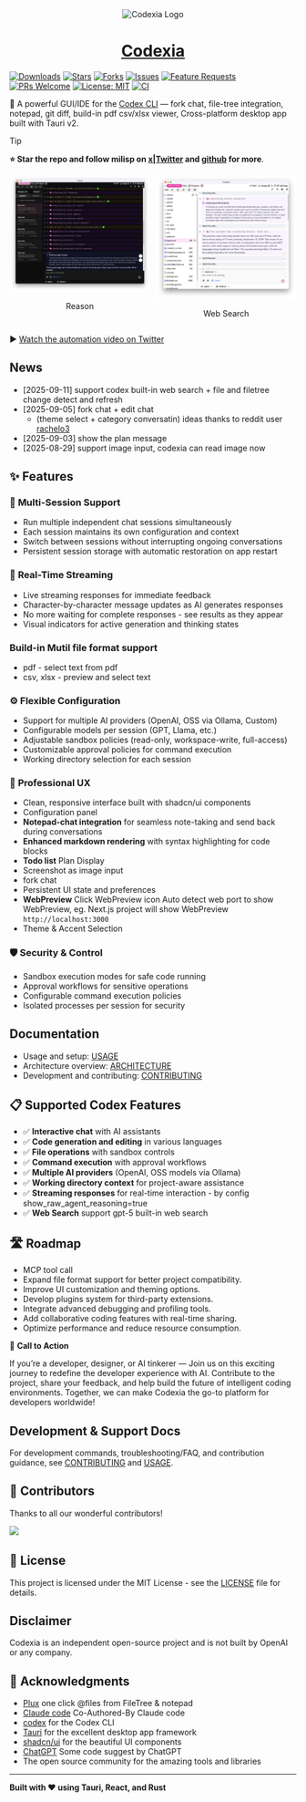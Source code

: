 <div align="center">
  <img src="src-tauri/icons/128x128@2x.png" alt="Codexia Logo" width="120" height="120" />

  # [Codexia](https://github.com/milisp/codexia)
</div>

[![Downloads](https://img.shields.io/github/downloads/milisp/codexia/total.svg)](https://github.com/milisp/codexia/releases)
[![Stars](https://img.shields.io/github/stars/milisp/codexia?style=social)](https://github.com/milisp/codexia/stargazers)
[![Forks](https://img.shields.io/github/forks/milisp/codexia?style=social)](https://github.com/milisp/codexia/network/members)
[![Issues](https://img.shields.io/github/issues/milisp/codexia)](https://github.com/milisp/codexia/issues)
[![Feature Requests](https://img.shields.io/github/issues/milisp/codexia/feature-request?label=feature%20requests)](https://github.com/milisp/codexia/labels/feature-request)
[![PRs Welcome](https://img.shields.io/badge/PRs-welcome-brightgreen.svg)](#-contributing)
[![License: MIT](https://img.shields.io/badge/License-MIT-yellow.svg)](LICENSE)
[![CI](https://github.com/milisp/codexia/actions/workflows/ci.yml/badge.svg)](https://github.com/milisp/codexia/actions/workflows/ci.yml)

🚀 A powerful GUI/IDE for the [Codex CLI](https://github.com/openai/codex) — fork chat, file-tree integration, notepad, git diff, build-in pdf csv/xlsx viewer, Cross-platform desktop app built with Tauri v2.

> [!TIP]
> **⭐ Star the repo and follow milisp on [x|Twitter](https://x.com/lisp_mi) and [github](https://github.com/milisp) for more**.

<div style="display: flex; gap: 10px; justify-content: center;">
  <div style="text-align: center;">
    <img src="public/codexia-reason.png" alt="reason" width="300">
    <p>Reason</p>
  </div>
  <div style="text-align: center;">
    <img src="public/codexia-web-search.png" alt="web-search" width="300">
    <p>Web Search</p>
  </div>
</div>

▶️ [Watch the automation video on Twitter](https://x.com/lisp_mi/status/1966147638266589376)

## News

- [2025-09-11] support codex built-in web search + file and filetree change detect and refresh
- [2025-09-05] fork chat + edit chat
  * (theme select + category conversatin) ideas thanks to reddit user [rachelo3](https://racheluidesign.weebly.com/)
- [2025-09-03] show the plan message
- [2025-08-29] support image input, codexia can read image now

## ✨ Features

### 🔄 **Multi-Session Support**
- Run multiple independent chat sessions simultaneously
- Each session maintains its own configuration and context
- Switch between sessions without interrupting ongoing conversations
- Persistent session storage with automatic restoration on app restart

### 💬 **Real-Time Streaming**
- Live streaming responses for immediate feedback
- Character-by-character message updates as AI generates responses
- No more waiting for complete responses - see results as they appear
- Visual indicators for active generation and thinking states

### Build-in Mutil file format support

- pdf - select text from pdf
- csv, xlsx - preview and select text

### ⚙️ **Flexible Configuration**
- Support for multiple AI providers (OpenAI, OSS via Ollama, Custom)
- Configurable models per session (GPT, Llama, etc.)
- Adjustable sandbox policies (read-only, workspace-write, full-access)
- Customizable approval policies for command execution
- Working directory selection for each session

### 🎯 **Professional UX**
- Clean, responsive interface built with shadcn/ui components
- Configuration panel
- **Notepad-chat integration** for seamless note-taking and send back during conversations
- **Enhanced markdown rendering** with syntax highlighting for code blocks
- **Todo list** Plan Display
- Screenshot as image input
- fork chat
- Persistent UI state and preferences
- **WebPreview** Click WebPreview icon Auto detect web port to show WebPreview, eg. Next.js project will show WebPreview `http://localhost:3000`
- Theme & Accent Selection

### 🛡️ **Security & Control**
- Sandbox execution modes for safe code running
- Approval workflows for sensitive operations
- Configurable command execution policies
- Isolated processes per session for security

## Documentation

- Usage and setup: [USAGE](docs/USAGE.md)
- Architecture overview: [ARCHITECTURE](docs/ARCHITECTURE.md)
- Development and contributing: [CONTRIBUTING](CONTRIBUTING.md)

## 📋 Supported Codex Features

- ✅ **Interactive chat** with AI assistants
- ✅ **Code generation and editing** in various languages
- ✅ **File operations** with sandbox controls
- ✅ **Command execution** with approval workflows
- ✅ **Multiple AI providers** (OpenAI, OSS models via Ollama)
- ✅ **Working directory context** for project-aware assistance
- ✅ **Streaming responses** for real-time interaction - by config show_raw_agent_reasoning=true
- ✅ **Web Search** support gpt-5 built-in web search

## 🛣️ Roadmap

- MCP tool call
- Expand file format support for better project compatibility.
- Improve UI customization and theming options.
- Develop plugins system for third-party extensions.
- Integrate advanced debugging and profiling tools.
- Add collaborative coding features with real-time sharing.
- Optimize performance and reduce resource consumption.

🚀 **Call to Action**

If you’re a developer, designer, or AI tinkerer — Join us on this exciting journey to redefine the developer experience with AI. Contribute to the project, share your feedback, and help build the future of intelligent coding environments. Together, we can make Codexia the go-to platform for developers worldwide!

## Development & Support Docs

For development commands, troubleshooting/FAQ, and contribution guidance, see [CONTRIBUTING](CONTRIBUTING.md) and [USAGE](docs/USAGE.md).

## 💖 Contributors

Thanks to all our wonderful contributors!

<a href="https://github.com/milisp/codexia/graphs/contributors">
  <img src="https://contrib.rocks/image?repo=milisp/codexia" />
</a>

## 📄 License

This project is licensed under the MIT License - see the [LICENSE](LICENSE) file for details.

## Disclaimer

Codexia is an independent open-source project and is not built by OpenAI or any company.

## 🙏 Acknowledgments

- [Plux](https://github.com/milisp/plux) one click @files from FileTree & notepad
- [Claude code](https://www.anthropic.com/claude-code) Co-Authored-By Claude code
- [codex](https://chatgpt.com/codex) for the Codex CLI
- [Tauri](https://tauri.app/) for the excellent desktop app framework
- [shadcn/ui](https://ui.shadcn.com/) for the beautiful UI components
- [ChatGPT](https://chatgpt.com) Some code suggest by ChatGPT
- The open source community for the amazing tools and libraries

---

**Built with ❤️ using Tauri, React, and Rust**
